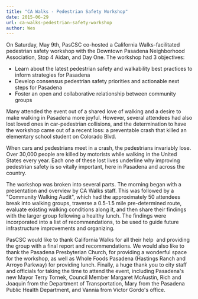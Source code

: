 ```yaml
--- 
title: "CA Walks - Pedestrian Safety Workshop" 
date: 2015-06-29 
url: ca-walks-pedestrian-safety-workshop 
author: Wes
---    
```


On Saturday, May 9th, PasCSC co-hosted a California Walks-facilitated pedestrian safety workshop with the Downtown Pasadena Neighborhood Association, Stop 4 Aidan, and Day One. The workshop had 3 objectives:  
   
+ Learn about the latest pedestrian safety and walkability best practices to inform strategies for Pasadena
+ Develop consensus pedestrian safety priorities and actionable next steps for Pasadena
+ Foster an open and collaborative relationship between community groups

Many attended the event out of a shared love of walking and a desire to make walking in Pasadena more joyful. However, several attendees had also lost loved ones in car-pedestrian collisions, and the determination to have the workshop came out of a recent loss: a preventable crash that killed an elementary school student on Colorado Blvd.

When cars and pedestrians meet in a crash, the pedestrians invariably lose. Over 30,000 people are killed by motorists while walking in the United States every year. Each one of these lost lives underline why improving pedestrian safety is so vitally important, here in Pasadena and across the country.    

The workshop was broken into several parts. The morning began with a presentation  and overview by CA Walks staff. This was followed by a "Community Walking Audit", which had the approximately 50 attendees break into walking groups, traverse a 0.5-1.5 mile pre-determined route, evaluate existing walking conditions along it, and then share their findings with the larger group following a healthy lunch. The findings were incorporated into a list of recommendations, to be used to guide future infrastructure improvements and organizing.

PasCSC would like to thank California Walks for all their help  and providing the group with a final report and recommendations. We would also like to thank the Pasadena Presbyterian Church, for providing a wonderful space for the workshop, as well as Whole Foods Pasadena (Hastings Ranch and Arroyo Parkway) for providing lunch.   Finally, a huge thank you to city staff and officials for taking the time to attend the event, including Pasadena's new Mayor Terry Tornek, Council Member Margaret McAustin, Rich and Joaquin from the Department of Transportation, Mary from the Pasadena Public Health Department, and Vannia from Victor Gordo's office.   